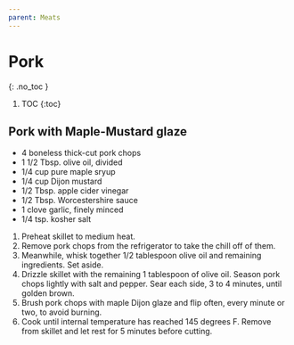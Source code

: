 ```yaml
---
parent: Meats
---
```


# Pork
{: .no_toc }

1. TOC
{:toc}

## Pork with Maple-Mustard glaze

* 4 boneless thick-cut pork chops
* 1 1/2 Tbsp. olive oil, divided
* 1/4 cup pure maple sryup
* 1/4 cup Dijon mustard
* 1/2 Tbsp. apple cider vinegar
* 1/2 Tbsp. Worcestershire sauce
* 1 clove garlic, finely minced
* 1/4 tsp. kosher salt

1. Preheat skillet to medium heat. 
2. Remove pork chops from the refrigerator to take the chill off of them. 
3. Meanwhile, whisk together 1/2 tablespoon olive oil and remaining ingredients. Set aside.
4. Drizzle skillet with the remaining 1 tablespoon of olive oil. Season pork chops lightly with salt and pepper. Sear each side, 3 to 4 minutes, until golden brown. 
5. Brush pork chops with maple Dijon glaze and flip often, every minute or two, to avoid burning. 
6. Cook until internal temperature has reached 145 degrees F. Remove from skillet and let rest for 5 minutes before cutting.
